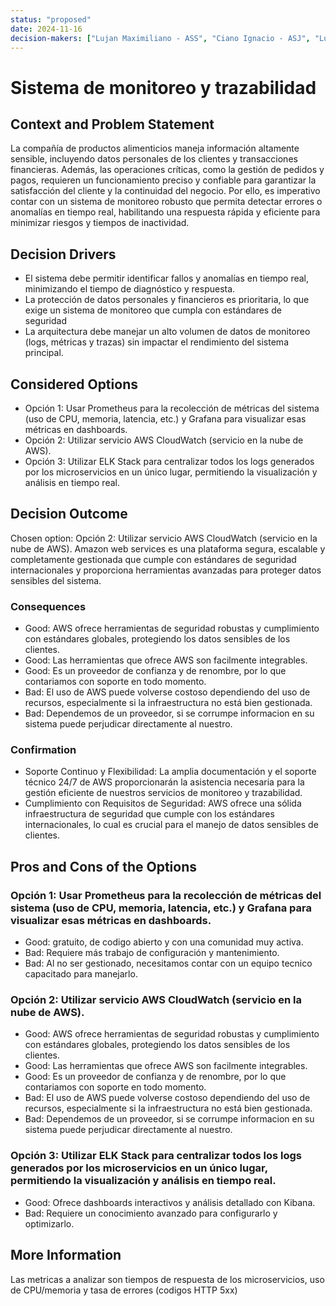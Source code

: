 ```yaml
---
status: "proposed"
date: 2024-11-16
decision-makers: ["Lujan Maximiliano - ASS", "Ciano Ignacio - ASJ", "Lujan Nicolas - ASC"]
---
```


# Sistema de monitoreo y trazabilidad

## Context and Problem Statement

La compañía de productos alimenticios maneja información altamente sensible, incluyendo datos personales de los clientes y transacciones financieras. Además, las operaciones críticas, como la gestión de pedidos y pagos, requieren un funcionamiento preciso y confiable para garantizar la satisfacción del cliente y la continuidad del negocio. Por ello, es imperativo contar con un sistema de monitoreo robusto que permita detectar errores o anomalías en tiempo real, habilitando una respuesta rápida y eficiente para minimizar riesgos y tiempos de inactividad.

## Decision Drivers

* El sistema debe permitir identificar fallos y anomalías en tiempo real, minimizando el tiempo de diagnóstico y respuesta.
* La protección de datos personales y financieros es prioritaria, lo que exige un sistema de monitoreo que cumpla con estándares de seguridad
* La arquitectura debe manejar un alto volumen de datos de monitoreo (logs, métricas y trazas) sin impactar el rendimiento del sistema principal.

## Considered Options

* Opción 1: Usar Prometheus para la recolección de métricas del sistema (uso de CPU, memoria, latencia, etc.) y Grafana para visualizar esas métricas en dashboards.
* Opción 2: Utilizar servicio AWS CloudWatch (servicio en la nube de AWS).
* Opción 3: Utilizar ELK Stack para centralizar todos los logs generados por los microservicios en un único lugar, permitiendo la visualización y análisis en tiempo real.

## Decision Outcome

Chosen option: Opción 2: Utilizar servicio AWS CloudWatch (servicio en la nube de AWS). Amazon web services es una plataforma segura, escalable y completamente gestionada que cumple con estándares de seguridad internacionales y proporciona herramientas avanzadas para proteger datos sensibles del sistema.

### Consequences

* Good: AWS ofrece herramientas de seguridad robustas y cumplimiento con estándares globales, protegiendo los datos sensibles de los clientes.
* Good: Las herramientas que ofrece AWS son facilmente integrables.
* Good: Es un proveedor de confianza y de renombre, por lo que contariamos con soporte en todo momento.
* Bad: El uso de AWS puede volverse costoso dependiendo del uso de recursos, especialmente si la infraestructura no está bien gestionada.
* Bad: Dependemos de un proveedor, si se corrumpe informacion en su sistema puede perjudicar directamente al nuestro.

### Confirmation

* Soporte Continuo y Flexibilidad: La amplia documentación y el soporte técnico 24/7 de AWS proporcionarán la asistencia necesaria para la gestión eficiente de nuestros servicios de monitoreo y trazabilidad.
* Cumplimiento con Requisitos de Seguridad: AWS ofrece una sólida infraestructura de seguridad que cumple con los estándares internacionales, lo cual es crucial para el manejo de datos sensibles de clientes.

## Pros and Cons of the Options

### Opción 1: Usar Prometheus para la recolección de métricas del sistema (uso de CPU, memoria, latencia, etc.) y Grafana para visualizar esas métricas en dashboards.

* Good: gratuito, de codigo abierto y con una comunidad muy activa.
* Bad: Requiere más trabajo de configuración y mantenimiento.
* Bad: Al no ser gestionado, necesitamos contar con un equipo tecnico capacitado para manejarlo.

### Opción 2: Utilizar servicio AWS CloudWatch (servicio en la nube de AWS).

* Good: AWS ofrece herramientas de seguridad robustas y cumplimiento con estándares globales, protegiendo los datos sensibles de los clientes.
* Good: Las herramientas que ofrece AWS son facilmente integrables.
* Good: Es un proveedor de confianza y de renombre, por lo que contariamos con soporte en todo momento.
* Bad: El uso de AWS puede volverse costoso dependiendo del uso de recursos, especialmente si la infraestructura no está bien gestionada.
* Bad: Dependemos de un proveedor, si se corrumpe informacion en su sistema puede perjudicar directamente al nuestro.

### Opción 3: Utilizar ELK Stack para centralizar todos los logs generados por los microservicios en un único lugar, permitiendo la visualización y análisis en tiempo real.

* Good: Ofrece dashboards interactivos y análisis detallado con Kibana.
* Bad: Requiere un conocimiento avanzado para configurarlo y optimizarlo.

## More Information

Las metricas a analizar son tiempos de respuesta de los microservicios, uso de CPU/memoria y tasa de errores (codigos HTTP 5xx)